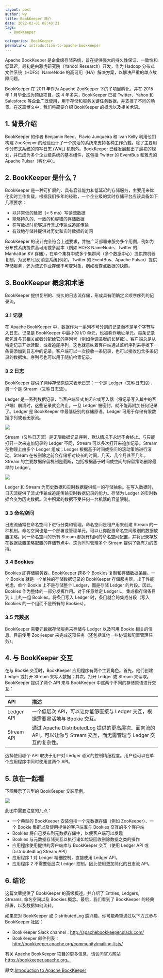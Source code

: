 ```yaml
---
layout: post
author: wy
title: BookKeeper 简介
date: 2022-02-01 08:40:21
tags:
  - BookKeeper

categories: BookKeeper
permalink: introduction-to-apache-bookkeeper
---
```


Apache BookKeeper 是企业级存储系统，旨在提供强大的持久性保证、一致性和低延迟。最初是由雅虎研究院（Yahoo! Research）开发，作为 Hadoop 分布式文件系统（HDFS）NameNode 的高可用（HA）解决方案，以解决严重的单点故障问题。

BookKeeper 在 2011 年作为 Apache ZooKeeper 下的子项目孵化，并在 2015 年 1 月毕业成为顶级项目。这 4 年多来，BookKeeper 已被 Twitter、Yahoo 和 Salesforce 等企业广泛使用，用于存储和服务关键任务数据，并支撑了不同的场景。在这篇博文中，我们将简要介绍 BookKeeper 的概念以及相关术语。

## 1. 背景介绍

BookKeeper 的作者 Benjamin Reed、Flavio Junqueira 和 Ivan Kelly 利用他们构建 ZooKeeper 的经验设计了一个灵活的系统来支持各种工作负载。除了主要用作分布式系统的预写日志 (WAL) 机制外。BookKeeper 已经发展超出了最初的规划，并已成为多个企业级系统的基本组件，这包括 Twitter 的 EventBus 和雅虎的 Apache Pulsar（孵化中）。

## 2. BookKeeper 是什么？

BookKeeper 是一种可扩展的、具有容错能力和低延迟的存储服务，主要用来优化实时工作负载。根据我们多年的经验，一个企业级的实时存储平台应该具备如下几项要求：
- 以非常低的延迟（< 5 ms）写读流数据
- 能够持久的、一致的和容错的存储数据
- 在写数据时能够进行流式传输或追尾传输
- 有效地存储并提供对历史和实时数据的访问

BookKeeper 的设计完全符合上述要求，并被广泛部署来服务多个用例，例如为分布式系统提供高可用或多副本（例如 HDFS NameNode、Twitter 的 Manhattan KV 存储），在单个集群中或多个集群间（多个数据中心）提供跨机器复制，为发布/订阅消息系统(例如，Twitter 的 EventBus、Apache Pulsar）提供存储服务，还为流式作业存储不可变对象，例如检查点数据的快照。

## 3. BookKeeper 概念和术语

BookKeeper 提供复制的、持久的日志流存储，形成具有明确定义顺序序列的记录流。

### 3.1 记录

在 Apache BookKeeper 中，数据作为一系列不可分割的记录而不是单个字节写入日志。记录是 BookKeeper 中最小的 I/O 单元，也被称作地址单元。每条记录都包含与其相关或者分配给它的序列号（例如单调递增的长整数）。客户端总是从特定记录开始读取，或者追尾序列。这也就意味着客户端通过监听序列来寻找下一条要添加到日志中的记录。客户端可以一次接收一条记录，也可以接收包含多条记录的数据块。序列号也可以用于随机检索记录。

### 3.2 日志

BookKeeper 提供了两种存储原语来表示日志：一个是 Ledger（又称日志段），另一个是 Stream（又称日志流）。

Ledger 是一系列数据记录，当客户端显式关闭它或写入器（将记录写入其中的客户端）崩溃时，这些记录就会终止。一旦 Ledger 被密封，就不能再附加任何记录了。Ledger 是 BookKeeper 中最低级别的存储原语。Ledger 可用于存储有限数据序列或者无限流。

![](1)

Stream（又称日志流）是无限数据记录序列，默认情况下永远不会终止。与只能打开一次来追加记录的 Ledger 不同，Stream 可以多次打开来追加记录。Stream 在物理上由多个 Ledger 组成；Ledger 根据基于时间或空间的滚动策略进行滚动。Stream 在被删除之前会存储相对较长的时间，几天、几个月甚至几年。Stream 的主要数据保留机制是截断，包括根据基于时间或空间的保留策略删除最早的 Ledger。

![](2)

Ledger 和 Stream 为历史数据和实时数据提供统一的存储抽象。在写入数据时，日志流提供了流式传输或追尾传输实时数据记录的能力。存储为 Ledger 的实时数据会变为历史数据。流中积累的数据不受任何一台机器的容量限制。

### 3.3 命名空间

日志流通常在命名空间下进行分类和管理。命名空间是租户用来创建 Stream 的一种机制。命名空间也是一个部署或管理单元，可以让你配置命名空间级别的数据放置策略。同一命名空间的所有 Stream 都拥有相同的命名空间配置，并将记录存放在数据放置策略配置的存储节点中。这为同时管理多个 Stream 提供了强有力的支持。

### 3.4 Bookies

Bookies 即存储服务器。BookKeeper 跨多个 Bookies 复制和存储数据条目。一个 Bookie 就是一个单独的存储数据记录的 BookKeeper 存储服务器。出于性能考虑，单个 Bookie 上不是存储整个 Ledger，而是存储 Ledger 的片段。因此，Bookies 作为整体的一部分发挥作用。对于任意给定 Ledger L，集成指存储条目到 L 上的一组 Bookies。将条目写入 Ledger 时，条目就会跨集成分段（写入 Bookies 的一个组而不是所有的 Bookies）。

### 3.5 元数据

BookKeeper 需要元数据存储服务来存储与 Ledger 以及可用 Bookie 相关的信息。目前使用 ZooKeeper 来完成这项任务（还包括其他一些协调和配置管理任务）。

## 4. 与 BookKeeper 交互

在与 Bookie 交互时，BookKeeper 应用程序有两个主要角色。首先，他们创建 Ledger 或打开 Stream 来写入数据；其次，打开 Ledger 或 Stream 来读取。BookKeeper 提供了两个 API 来与 BookKeeper 中这两个不同的存储原语进行交互：

| API | 描述 |
| :------------- | :------------- |
| Ledger API | 一个低层次 API，可以让你能够直接与 Ledger 交互，根据需要灵活地与 Bookie 交互。 |
| Stream API | 通过 Apache DistributedLog 提供的更高层次、面向流的 API。可以让你与 Stream 交互，而无需管理与 Ledger 交互的复杂性。|

选择使用哪个 API 取决于用户对 Ledger 语义的控制精细程度。用户也可以在单个应用程序中同时使用这两个 API。

## 5. 放在一起看

下图展示了典型的 BookKeeper 安装示例。

![](1)

此图中需要注意的几点：
- 一个典型的 BookKeeper 安装包括一个元数据存储（例如 ZooKeeper）、一个 Bookie 集群以及使用提供的客户端库与 Bookies 交互的多个客户端
- Bookies 将自己发布到元数据存储中，以便客户端可以发现
- Bookies 与元数据存储交互以执行诸如垃圾回收删除数据之类的操作
- 应用程序使用提供的客户端库与 BookKeeper 交互（使用 Ledger API 或 DistributedLog Stream API）
- 应用程序 1 对 Ledger 精细控制，直接使用 Ledger API。
- 应用程序 2 不需要低层次 Ledger 控制，因此使用更加简化的日志流 API。

## 6. 结论

这篇文章提供了 BookKeeper 的高级概述，并介绍了 Entries, Ledgers, Streams, 命名空间以及 Bookies 概念。最后，我们看到了 BookKeeper 的经典部署，以及数据如何流转。

如果您对 BookKeeper 或 DistributedLog 感兴趣，你可能希望通过以下方式参与 BookKeeper 社区：
- BookKeeper Slack channel：http://apachebookkeeper.slack.com/
- BookKeeper 邮件列表：http://bookkeeper.apache.org/community/mailing-lists/

有关 Apache BookKeeper 项目的更多信息，请访问官方网站 https://bookkeeper.apache.org。

原文:[Introduction to Apache BookKeeper](https://www.splunk.com/en_us/blog/it/introduction-to-apache-bookkeeper.html)
